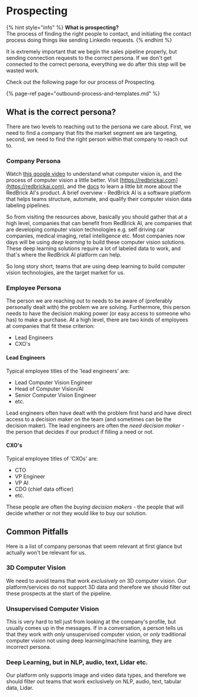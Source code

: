 # Prospecting

{% hint style="info" %}
**What is prospecting?**  
The process of finding the right people to contact, and initiating the contact process doing things like sending LinkedIn requests.
{% endhint %}

It is extremely important that we begin the sales pipeline properly, but sending connection requests to the correct persona. If we don't get connected to the correct persona, everything we do after this step will be wasted work.   
  
Check out the following page for our process of Prospecting. 

{% page-ref page="outbound-process-and-templates.md" %}

## What is the correct persona?

There are two levels to reaching out to the persona we care about. First, we need to find a company that fits the market segment we are targeting, second, we need to find the right person within that company to reach out to.

### Company Persona

Watch [this google video](https://www.youtube.com/watch?v=OcycT1Jwsns) to understand what computer vision is, and the process of computer vision a little better. Visit [https://redbrickai.com](https://redbrickai.com), and the [docs](https://redbrick-ai.gitbook.io/redbrick/) to learn a little bit more about the RedBrick AI's product. A brief overview - RedBrick AI is a software platform that helps teams structure, automate, and qualify their computer vision data labeling pipelines.

So from visiting the resources above, basically you should gather that at a high level, companies that can benefit from RedBrick AI, are companies that are developing computer vision technologies e.g. self driving car companies, medical imaging, retail intelligence etc. Most companies now days will be using _deep learning_ to build these computer vision solutions. These deep learning solutions require a lot of labeled data to work, and that's where the RedBrick AI platform can help.

So long story short, teams that are using deep learning to build computer vision technologies, are the target market for us.

### Employee Persona

The person we are reaching out to needs to be aware of \(preferably personally dealt with\) the problem we are solving. Furthermore, this person needs to have the decision making power \(or easy access to someone who has\) to make a purchase. At a high level, there are two kinds of employees at companies that fit these criterion:

* Lead Engineers
* CXO's

#### Lead Engineers

Typical employee titles of the 'lead engineers' are:

* Lead Computer Vision Engineer
* Head of Computer Vision/AI
* Senior Computer Vision Engineer
* etc.

Lead engineers often have dealt with the problem first hand and have direct access to a decision maker on the team \(and sometimes can be the decision maker\). The lead engineers are often the _need decision maker -_ the person that decides if our product if filling a need or not.

#### CXO's

Typical employee titles of 'CXOs' are:

* CTO
* VP Engineer
* VP AI
* CDO \(chief data officer\)
* etc.

These people are often the _buying decision makers -_ the people that will decide whether or not they would like to buy our solution.

## Common Pitfalls

Here is a list of company personas that seem relevant at first glance but actually won't be relevant for us. 

### **3D Computer Vision**

We need to avoid teams that work _exclusively_ on 3D computer vision. Our platform/services do not support 3D data and therefore we should filter out these prospects at the start of the pipeline. 

### **Unsupervised Computer Vision**

This is very hard to tell just from looking at the company's profile, but usually comes up in the messages. If in a conversation, a person tells us that they work with _only_ unsupervised computer vision, or _only_ traditional computer vision not using deep learning/machine learning, they are incorrect persona. 

### **Deep Learning, but in NLP, audio, text, Lidar etc**. 

Our platform only supports image and video data types, and therefore we should filter out teams that work exclusively on NLP, audio, text, tabular data, Lidar.   


